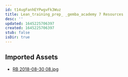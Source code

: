 ```yaml
---
id: t14ugFanhEYPwgvFk3Wuz
title: Lean_training_prep_ _gemba_academy 7 Resources
desc: ''
updated: 1645225706397
created: 1645225706397
stub: false
isDir: true
---
```

## Imported Assets
- [RB 2018-08-30 08.jpg](/assets/rb-2018-08-30-08-Y0uJOjQ3Nd7G.jpg)
